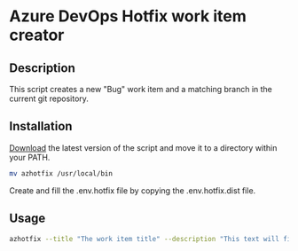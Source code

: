 # Azure DevOps Hotfix work item creator

## Description

This script creates a new "Bug" work item and a matching branch in the current git repository.

## Installation

[Download](https://github.com/GaetanTrema/az-hotfix-generator/releases) the latest version of the script and move it to a directory within your PATH.

```sh
mv azhotfix /usr/local/bin
```

Create and fill the .env.hotfix file by copying the .env.hotfix.dist file.

## Usage

```sh
azhotfix --title "The work item title" --description "This text will fill the Steps-to-Reproduce field"
```
